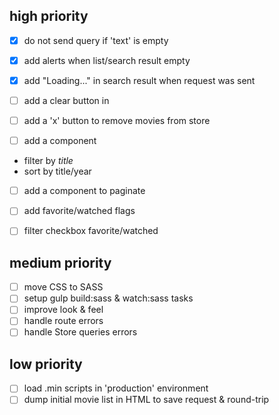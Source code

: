 ## high priority

- [x] do not send query if 'text' is empty

- [x] add alerts when list/search result empty
- [x] add "Loading..." in search result when request was sent
- [ ] add a clear button in <movy-search>

- [ ] add a 'x' button to remove movies from store

- [ ] add a <movy-list-filter> component
 - filter by *title*
 - sort by title/year
- [ ] add a <movy-list-pager>  component to paginate

- [ ] add favorite/watched flags
- [ ] filter checkbox favorite/watched

## medium priority

- [ ] move CSS to SASS
- [ ] setup gulp build:sass & watch:sass tasks
- [ ] improve look & feel
- [ ] handle route errors
- [ ] handle Store queries errors

## low priority

- [ ] load .min scripts in 'production' environment
- [ ] dump initial movie list in HTML to save request & round-trip
